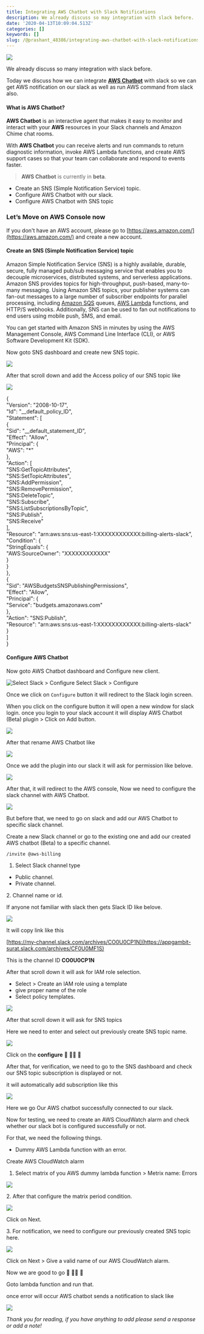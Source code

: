 ```yaml
---
title: Integrating AWS Chatbot with Slack Notifications
description: We already discuss so may integration with slack before.
date: '2020-04-13T10:09:04.513Z'
categories: []
keywords: []
slug: /@prashant_48386/integrating-aws-chatbot-with-slack-notifications-280a9f290b8a
---
```


![](../img/1__dAgqkwaWLauZtSbes0Cg6A.png)

We already discuss so many integration with slack before.

Today we discuss how we can integrate [**AWS Chatbot**](https://aws.amazon.com/chatbot/) with slack so we can get AWS notification on our slack as well as run AWS command from slack also.

#### What is AWS Chatbot?

**AWS Chatbot** is an interactive agent that makes it easy to monitor and interact with your **AWS** resources in your Slack channels and Amazon Chime chat rooms.

With **AWS Chatbot** you can receive alerts and run commands to return diagnostic information, invoke AWS Lambda functions, and create AWS support cases so that your team can collaborate and respond to events faster.

> **AWS Chatbot** is currently in **beta**.

*   Create an SNS (Simple Notification Service) topic.
*   Configure AWS Chatbot with our slack.
*   Configure AWS Chatbot with SNS topic

### Let’s Move on AWS Console now

If you don't have an AWS account, please go to [https://aws.amazon.com/](https://aws.amazon.com/) and create a new account.

#### Create an SNS (Simple Notification Service) topic

Amazon Simple Notification Service (SNS) is a highly available, durable, secure, fully managed pub/sub messaging service that enables you to decouple microservices, distributed systems, and serverless applications. Amazon SNS provides topics for high-throughput, push-based, many-to-many messaging. Using Amazon SNS topics, your publisher systems can fan-out messages to a large number of subscriber endpoints for parallel processing, including [Amazon SQS](https://aws.amazon.com/sqs/) queues, [AWS Lambda](https://aws.amazon.com/lambda/) functions, and HTTP/S webhooks. Additionally, SNS can be used to fan out notifications to end users using mobile push, SMS, and email.

You can get started with Amazon SNS in minutes by using the AWS Management Console, AWS Command Line Interface (CLI), or AWS Software Development Kit (SDK).

Now goto SNS dashboard and create new SNS topic.

![](../img/1__90ExY0KZ6bxvsEkdhBV13w.png)

After that scroll down and add the Access policy of our SNS topic like

![](../img/1__ro1pD9OiSfiAWE5I__2t35w.png)

{  
  "Version": "2008-10-17",  
  "Id": "\_\_default\_policy\_ID",  
  "Statement": \[  
    {  
      "Sid": "\_\_default\_statement\_ID",  
      "Effect": "Allow",  
      "Principal": {  
        "AWS": "\*"  
      },  
      "Action": \[  
        "SNS:GetTopicAttributes",  
        "SNS:SetTopicAttributes",  
        "SNS:AddPermission",  
        "SNS:RemovePermission",  
        "SNS:DeleteTopic",  
        "SNS:Subscribe",  
        "SNS:ListSubscriptionsByTopic",  
        "SNS:Publish",  
        "SNS:Receive"  
      \],  
      "Resource": "arn:aws:sns:us-east-1:XXXXXXXXXXXX:billing-alerts-slack",  
      "Condition": {  
        "StringEquals": {  
          "AWS:SourceOwner": "XXXXXXXXXXXX"  
        }  
      }  
    },  
    {  
      "Sid": "AWSBudgetsSNSPublishingPermissions",  
      "Effect": "Allow",  
      "Principal": {  
        "Service": "budgets.amazonaws.com"  
      },  
      "Action": "SNS:Publish",  
      "Resource": "arn:aws:sns:us-east-1:XXXXXXXXXXXX:billing-alerts-slack"  
    }  
  \]  
}

#### Configure AWS Chatbot

Now goto AWS Chatbot dashboard and Configure new client.

![Select Slack > Configure](../img/1__WOQxbBTI5HSuC__JCOhBw9A.png)
Select Slack > Configure

Once we click on `Configure` button it will redirect to the Slack login screen.

When you click on the configure button it will open a new window for slack login. once you login to your slack account it will display AWS Chatbot (Beta) plugin > Click on Add button.

![](../img/1__t9E4NAGoTQeqZpElyPNWAQ.png)

After that rename AWS Chatbot like

![](../img/1__1r1c0Ts9n6WvcBeHirxj3Q.png)

Once we add the plugin into our slack it will ask for permission like belove.

![](../img/1__JBeVXEeBim2I__K9ScFGqWQ.png)

After that, it will redirect to the AWS console, Now we need to configure the slack channel with AWS Chatbot.

![](../img/1____QV844evaDyP42X6wfwPcg.png)

But before that, we need to go on slack and add our AWS Chatbot to specific slack channel.

Create a new Slack channel or go to the existing one and add our created AWS chatbot (Beta) to a specific channel.

```
/invite @aws-billing
```

1.  Select Slack channel type

*   Public channel.
*   Private channel.

2\. Channel name or id.

If anyone not familiar with slack then gets Slack ID like belove.

![](../img/1__SRd7aVubE8N05Fc__6x7__UQ.png)

It will copy link like this

[https://my-channel.slack.com/archives/CO0U0CP1N](https://appgambit-surat.slack.com/archives/CF0U0MF1S)

This is the channel ID **CO0U0CP1N**

After that scroll down it will ask for IAM role selection.

*   Select > Create an IAM role using a template
*   give proper name of the role
*   Select policy templates.

![](../img/1__spRUDrdo1XrSQ8Ic698O4w.png)

After that scroll down it will ask for SNS topics

Here we need to enter and select out previously create SNS topic name.

![](../img/1__qm8X2kNjSixTr7yEiKDaEg.png)

Click on the **configure** 🎊 🎉🎊 🎉

After that, for verification, we need to go to the SNS dashboard and check our SNS topic subscription is displayed or not.

it will automatically add subscription like this

![](../img/1__vPu61TYX__NMMDJDM331fyQ.png)

Here we go Our AWS chatbot successfully connected to our slack.

Now for testing, we need to create an AWS CloudWatch alarm and check whether our slack bot is configured successfully or not.

For that, we need the following things.

*   Dummy AWS Lambda function with an error.

Create AWS CloudWatch alarm

1.  Select matrix of you AWS dummy lambda function > Metrix name: Errors

![](../img/1__uw7PShJ9FgOEGj7Wkpax8w.png)

2\. After that configure the matrix period condition.

![](../img/1__yHLhnOsfy9bI8aYivb__1zw.png)

Click on Next.

3\. For notification, we need to configure our previously created SNS topic here.

![](../img/1__DnXbDU1IsZ____QsbYNcHdfw.png)

Click on Next > Give a valid name of our AWS CloudWatch alarm.

Now we are good to go 🎊 🎉🎊 🎉

Goto lambda function and run that.

once error will occur AWS chatbot sends a notification to slack like

![](../img/1__bPwtQZqjbHAyXK37HNYt5w.png)

_Thank you for reading, if you have anything to add please send a response or add a note!_